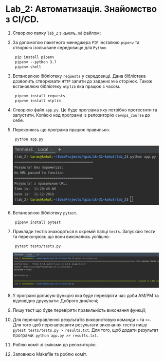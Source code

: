 # Lab_2: Автоматизація. Знайомство з CI/CD.

1. Створюю папку `lab_2` з `README.md` файлом;
2. За допомогою пакетного менеджера `PIP` інсталюю `pipenv` та створюю ізольоване середовище для `Python`.
    
        pip install pipenv
        pipenv --python 3.7
        pipenv shell
        
3. Встановлюю бібліотеку `requests` у середовищі. Дана бібліотека дозволить створювати `HTTP` запити до заданих `Web` сторінок. Також встановлюю бібліотеку `ntplib` яка працює з часом.

        pipenv install requests
        pipenv install ntplib
        
4. Створюю файл `app.py`. Це буде програма яку потрібно протестити та запустити. Копіюю код програми із репозиторію `devops_course` до себе.
5. Переконюсь що програма працює правильно.

        python app.py

    ![app.py](images/lab_2_1.png)
        
6. Встановлюю бібліотеку `pytest`. 
    
        pipenv install pytest
        
7. Приклади тестів знаходяться в окремій папці `tests`. Запускаю тести та переконуюсь що вони виконались успішно:

        pytest tests/tests.py

   ![tests](https://github.com/ik31-kohut/ik-31-kohut/blob/master/lab_2/images/lab_2_2.png)
        
8. У програмі допиcую функцію яка буде перевіряти час доби AM/PM та відповідно друкувати: Доброго дня/ночі;
9. Пишу тест що буде перевіряти правильність виконання функції;
10. Для перенаправлення результатів використовую команди `>` та `>>`. Для того щоб перенаправити результати виконання тестів пишу `pytest tests/tests.py > results.txt`. Для того, щоб додати результат програми: `python app.py >> results.txt`.
11. Роблю коміт зі змінами до репозиторію.
12. Заповнюю Makefile та роблю коміт.